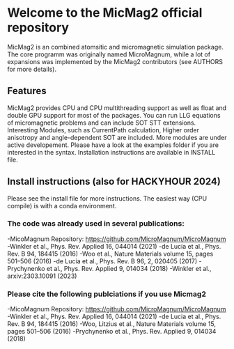 # Welcome to the MicMag2 official repository

MicMag2 is an combined atomsitic and micromagnetic simulation package. The core programm was originally named MicroMagnum, while a lot of expansions was implemented by the MicMag2 contributors (see AUTHORS for more details).


## Features

MicMag2 provides CPU and CPU multithreading support as well as float and double GPU support for most of the packages.
You can run LLG equations of micromagnetic problems and can include SOT STT extensions.
Interesting Modules, such as CurrentPath calculation, Higher order anisotropy and angle-dependent SOT are included. 
More modules are under active developement.
Please have a look at the examples folder if you are interested in the syntax.
Installation instructions are available in INSTALL file.

## Install instructions (also for HACKYHOUR 2024)

Please see the install file for more instructions. The easiest way (CPU compile) is with a conda environment. 


### The code was already used in several publications:

-MicoMagnum Repository: https://github.com/MicroMagnum/MicroMagnum
-Winkler et al., Phys. Rev. Applied 16, 044014 (2021)
-de Lucia et al., Phys. Rev. B 94, 184415 (2016)
-Woo et al., Nature Materials volume 15, pages 501–506 (2016)
-de Lucia et al., Phys. Rev. B 96, 2, 020405 (2017)
-Prychynenko et al., Phys. Rev. Applied 9, 014034 (2018)
-Winkler et al., arxiv:2303.10091 (2023)

### Please cite the following publciations if you use Micmag2

-MicoMagnum Repository: https://github.com/MicroMagnum/MicroMagnum
-Winkler et al., Phys. Rev. Applied 16, 044014 (2021)
-de Lucia et al., Phys. Rev. B 94, 184415 (2016)
-Woo, Litzius et al., Nature Materials volume 15, pages 501–506 (2016)
-Prychynenko et al., Phys. Rev. Applied 9, 014034 (2018)





